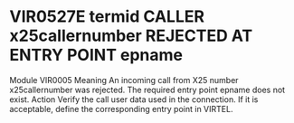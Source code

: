 # VIR0527E termid CALLER x25callernumber REJECTED AT ENTRY POINT epname
Module
    VIR0005
Meaning
    An incoming call from X25 number x25callernumber was rejected. The required entry point epname does not exist.
Action
    Verify the call user data used in the connection. If it is acceptable, define the corresponding entry point in VIRTEL.

